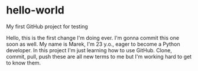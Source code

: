# hello-world
My first GitHub project for testing

Hello, this is the first change I'm doing ever. I'm gonna commit this one soon as well.
My name is Marek, I'm 23 y.o., eager to become a Python developer.
In this project I'm just learning how to use GitHub. Clone, commit, pull, push these are all new terms to me
but I'm working hard to get to know them.
